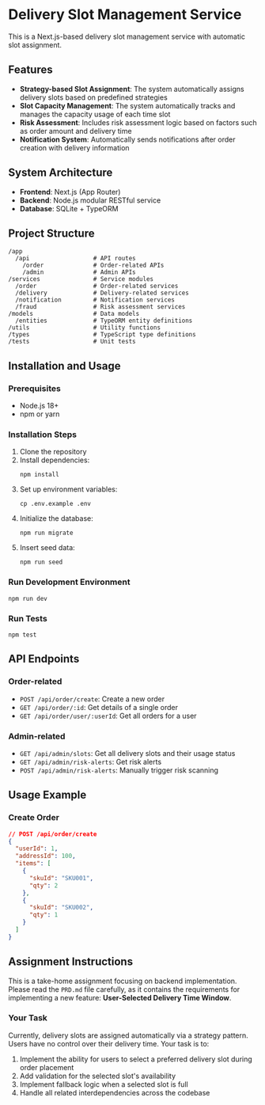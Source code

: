 # Delivery Slot Management Service

This is a Next.js-based delivery slot management service with automatic slot assignment.

## Features

- **Strategy-based Slot Assignment**: The system automatically assigns delivery slots based on predefined strategies
- **Slot Capacity Management**: The system automatically tracks and manages the capacity usage of each time slot
- **Risk Assessment**: Includes risk assessment logic based on factors such as order amount and delivery time
- **Notification System**: Automatically sends notifications after order creation with delivery information

## System Architecture

- **Frontend**: Next.js (App Router)
- **Backend**: Node.js modular RESTful service
- **Database**: SQLite + TypeORM

## Project Structure

```
/app
  /api                  # API routes
    /order              # Order-related APIs
    /admin              # Admin APIs
/services               # Service modules
  /order                # Order-related services
  /delivery             # Delivery-related services
  /notification         # Notification services
  /fraud                # Risk assessment services
/models                 # Data models
  /entities             # TypeORM entity definitions
/utils                  # Utility functions
/types                  # TypeScript type definitions
/tests                  # Unit tests
```

## Installation and Usage

### Prerequisites

- Node.js 18+
- npm or yarn

### Installation Steps

1. Clone the repository
2. Install dependencies:
   ```
   npm install
   ```
3. Set up environment variables:
   ```
   cp .env.example .env
   ```
4. Initialize the database:
   ```
   npm run migrate
   ```
5. Insert seed data:
   ```
   npm run seed
   ```

### Run Development Environment

```
npm run dev
```

### Run Tests

```
npm test
```

## API Endpoints

### Order-related

- `POST /api/order/create`: Create a new order
- `GET /api/order/:id`: Get details of a single order
- `GET /api/order/user/:userId`: Get all orders for a user

### Admin-related

- `GET /api/admin/slots`: Get all delivery slots and their usage status
- `GET /api/admin/risk-alerts`: Get risk alerts
- `POST /api/admin/risk-alerts`: Manually trigger risk scanning

## Usage Example

### Create Order

```json
// POST /api/order/create
{
  "userId": 1,
  "addressId": 100,
  "items": [
    {
      "skuId": "SKU001",
      "qty": 2
    },
    {
      "skuId": "SKU002",
      "qty": 1
    }
  ]
}
```

## Assignment Instructions

This is a take-home assignment focusing on backend implementation. Please read the `PRD.md` file carefully, as it contains the requirements for implementing a new feature: **User-Selected Delivery Time Window**.

### Your Task

Currently, delivery slots are assigned automatically via a strategy pattern. Users have no control over their delivery time. Your task is to:

1. Implement the ability for users to select a preferred delivery slot during order placement
2. Add validation for the selected slot's availability 
3. Implement fallback logic when a selected slot is full
4. Handle all related interdependencies across the codebase
